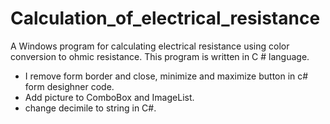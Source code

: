 # Calculation_of_electrical_resistance
 A Windows program for calculating electrical resistance using color conversion to ohmic resistance. This program is written in C # language.
 
 - I remove form border and close, minimize and maximize button in c# form desighner code.
 - Add picture to ComboBox and ImageList.
 - change decimile to string in C#.
